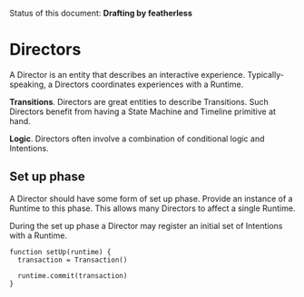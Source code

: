 Status of this document: **Drafting by featherless**

# Directors

A Director is an entity that describes an interactive experience. Typically-speaking, a Directors coordinates experiences with a Runtime.

**Transitions**. Directors are great entities to describe Transitions. Such Directors benefit from having a State Machine and Timeline primitive at hand.

**Logic**. Directors often involve a combination of conditional logic and Intentions.

## Set up phase

A Director should have some form of set up phase. Provide an instance of a Runtime to this phase. This allows many Directors to affect a single Runtime.

During the set up phase a Director may register an initial set of Intentions with a Runtime.

    function setUp(runtime) {
      transaction = Transaction()
      
      runtime.commit(transaction)
    }